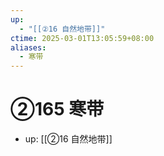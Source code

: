```yaml
---
up:
  - "[[②16 自然地带]]"
ctime: 2025-03-01T13:05:59+08:00
aliases:
  - 寒带
---
```


# ②165 寒带

- up: [[②16 自然地带]]
